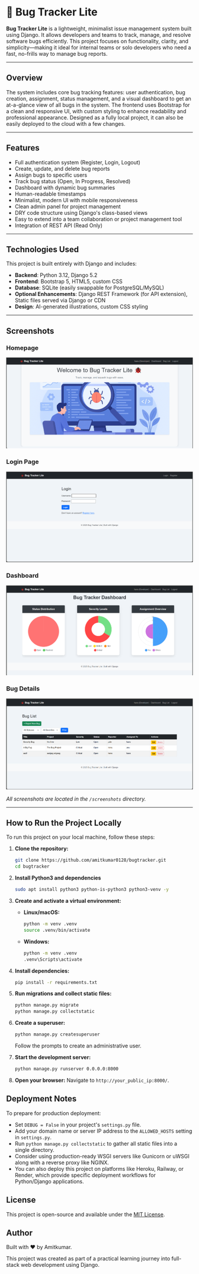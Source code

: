 # 🐞 Bug Tracker Lite

**Bug Tracker Lite** is a lightweight, minimalist issue management system built using Django. It allows developers and teams to track, manage, and resolve software bugs efficiently. This project focuses on functionality, clarity, and simplicity—making it ideal for internal teams or solo developers who need a fast, no-frills way to manage bug reports.

---

## Overview

The system includes core bug tracking features: user authentication, bug creation, assignment, status management, and a visual dashboard to get an at-a-glance view of all bugs in the system. The frontend uses Bootstrap for a clean and responsive UI, with custom styling to enhance readability and professional appearance. Designed as a fully local project, it can also be easily deployed to the cloud with a few changes.

---

## Features

- Full authentication system (Register, Login, Logout)
- Create, update, and delete bug reports
- Assign bugs to specific users
- Track bug status (Open, In Progress, Resolved)
- Dashboard with dynamic bug summaries
- Human-readable timestamps
- Minimalist, modern UI with mobile responsiveness
- Clean admin panel for project management
- DRY code structure using Django's class-based views
- Easy to extend into a team collaboration or project management tool
- Integration of REST API (Read Only)

---

## Technologies Used

This project is built entirely with Django and includes:

- **Backend**: Python 3.12, Django 5.2
- **Frontend**: Bootstrap 5, HTML5, custom CSS
- **Database**: SQLite (easily swappable for PostgreSQL/MySQL)
- **Optional Enhancements**: Django REST Framework (for API extension), Static files served via Django or CDN
- **Design**: AI-generated illustrations, custom CSS styling

---

## Screenshots

### Homepage  
![Homepage](screenshots/Home.png)

### Login Page  
![Login](screenshots/Login.png)

### Dashboard  
![Dashboard](screenshots/Dashboard.png)

### Bug Details  
![Bug Details](screenshots/Bug-List.png)

_All screenshots are located in the `/screenshots` directory._

---

## How to Run the Project Locally

To run this project on your local machine, follow these steps:

1.  **Clone the repository:**
    ```bash
    git clone https://github.com/amitkumar0128/bugtracker.git
    cd bugtracker
    ```

2. **Install Python3 and dependencies**
   ```bash
   sudo apt install python3 python-is-python3 python3-venv -y
   ```

3.  **Create and activate a virtual environment:**

    * **Linux/macOS:**
        ```bash
        python -m venv .venv
        source .venv/bin/activate
        ```
    * **Windows:**
        ```bash
        python -m venv .venv
        .venv\Scripts\activate
        ```

4.  **Install dependencies:**
    ```bash
    pip install -r requirements.txt
    ```

5.  **Run migrations and collect static files:**
    ```bash
    python manage.py migrate
    python manage.py collectstatic
    ```

6.  **Create a superuser:**
    ```bash
    python manage.py createsuperuser
    ```
    Follow the prompts to create an administrative user.

7.  **Start the development server:**
    ```bash
    python manage.py runserver 0.0.0.0:8000
    ```

8.  **Open your browser:**
    Navigate to `http://your_public_ip:8000/`.

## Deployment Notes

To prepare for production deployment:

* Set `DEBUG = False` in your project's `settings.py` file.
* Add your domain name or server IP address to the `ALLOWED_HOSTS` setting in `settings.py`.
* Run `python manage.py collectstatic` to gather all static files into a single directory.
* Consider using production-ready WSGI servers like Gunicorn or uWSGI along with a reverse proxy like NGINX.
* You can also deploy this project on platforms like Heroku, Railway, or Render, which provide specific deployment workflows for Python/Django applications.

## License

This project is open-source and available under the [MIT License](LICENSE).

## Author

Built with ❤️ by Amitkumar.

This project was created as part of a practical learning journey into full-stack web development using Django.
